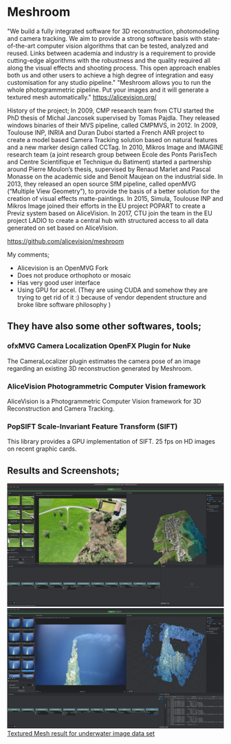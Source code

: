 # Meshroom

"We build a fully integrated software for 3D reconstruction, photomodeling and camera tracking. We aim to provide a strong software basis with state-of-the-art computer vision algorithms that can be tested, analyzed and reused. Links between academia and industry is a requirement to provide cutting-edge algorithms with the robustness and the quality required all along the visual effects and shooting process.
This open approach enables both us and other users to achieve a high degree of integration and easy customisation for any studio pipeline."
"Meshroom allows you to run the whole photogrammetric pipeline. Put your images and it will generate a textured mesh automatically."
https://alicevision.org/

History of the project;
In 2009, CMP research team from CTU started the PhD thesis of Michal Jancosek supervised by Tomas Pajdla. They released windows binaries of their MVS pipeline, called CMPMVS, in 2012. 
In 2009, Toulouse INP, INRIA and Duran Duboi started a French ANR project to create a model based Camera Tracking solution based on natural features and a new marker design called CCTag. 
In 2010, Mikros Image and IMAGINE research team (a joint research group between Ecole des Ponts ParisTech and Centre Scientifique et Technique du Batiment) started a partnership around Pierre Moulon’s thesis, supervised by Renaud Marlet and Pascal Monasse on the academic side and Benoit Maujean on the industrial side. 
In 2013, they released an open source SfM pipeline, called openMVG (“Multiple View Geometry”), to provide the basis of a better solution for the creation of visual effects matte-paintings. 
In 2015, Simula, Toulouse INP and Mikros Image joined their efforts in the EU project POPART to create a Previz system based on AliceVision. 
In 2017, CTU join the team in the EU project LADIO to create a central hub with structured access to all data generated on set based on AliceVision.

https://github.com/alicevision/meshroom

My comments;
- Alicevision is an OpenMVG Fork
- Does not produce orthophoto or mosaic
- Has very good user interface
- Using GPU for accel. (They are using CUDA and somehow they are trying to get rid of it :) because of vendor dependent structure and broke libre software philosophy )

## They have also some other softwares, tools; 
### ofxMVG Camera Localization OpenFX Plugin for Nuke
The CameraLocalizer plugin estimates the camera pose of an image regarding an existing 3D reconstruction generated by Meshroom.

### AliceVision Photogrammetric Computer Vision framework
AliceVision is a Photogrammetric Computer Vision framework for 3D Reconstruction and Camera Tracking.
 
### PopSIFT Scale-Invariant Feature Transform (SIFT)
This library provides a GPU implementation of SIFT. 25 fps on HD images on recent graphic cards.

## Results and Screenshots;
![UI](MeshroomScreenshot.png)
![UI](MeshroomScreenshot2.png)
[Textured Mesh result for underwater image data set](MeshroomTexturedMesh.obj)